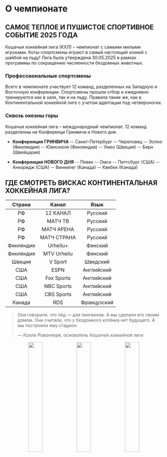 # О чемпионате
## САМОЕ ТЕПЛОЕ И ПУШИСТОЕ СПОРТИВНОЕ СОБЫТИЕ 2025 ГОДА

Кошачья хоккейная лига (КХЛ) – чемпионат с самыми милыми игроками. Коты-спортсмены играют в самый настоящий хоккей с шайбой на льду! Лига была утверждена 30.05.2025 в рамках программы по сокращению численности бездомных животных.

### Профессиональные спортсмены

Всего в чемпионате участвует 12 команд, разделенных на Западную и Восточную конференции. Спортсмены прошли отбор и ежедневно тренируются как в зале, так и на льду. Правила такие же, как в Континентальной хоккейной лиге с учетом адаптации под четвероногих.

### Сквозь океаны горы

Кошачья хоккейная лига – международный чемпионат. 12 команд разделенны на Конференци Гринвича и Нового дня.

- **Конференция ГРИНВИЧА**
-- Санкт-Петербург
-- Череповец
-- Эспоо (Финляндия)
-- Ювяскюля (Финляндия)
-- Умео (Швеция)
-- Берн (Швейцария)


- **Конференция НОВОГО ДНЯ**
-- Певек
-- Омск
-- Питтсбург (США)
-- Анкоридж (США)
-- Виннипег (Канада)
-- Квебек (Канада)

## ГДЕ СМОТРЕТЬ ВИСКАС КОНТИНЕНТАЛЬНАЯ ХОККЕЙНАЯ ЛИГА?
| Страна | Канал | Язык |
|:---------:|:-----:|:----------:|
| РФ | 12 КАНАЛ | Русский | 
| РФ | МАТЧ ТВ| Русский | 
| РФ | МАТЧ АРЕНА | Русский|
|РФ | МАТЧ СТРАНА| Русский |
|Финляндия|Urheilu+|Финский|
|Финляндия|MTV Urheilu	|Финский|
|Швеция|V Sport|Шведский|
|США|ESPN|Английский|
|США|Fox Sports|Английский|
|США|NBC Sports|Английский|
|США|CBS Sports|Английский|
|Канада|RDS|Французский|

> Они говорили, что лёд — для пингвинов. А мы сделали его своим домом.
> Они считали, что у бездомного котёнка нет будущего. А мы построили ему стадион.
>
> *— Калле Рованперя, основатель Кошачей хоккейной лиги*


<p align="center">
  <img src="1.jpg" width="30%">
  <img src="2.jpg" width="30%"> 
  <img src="3.jpg" width="30%">
</p>

